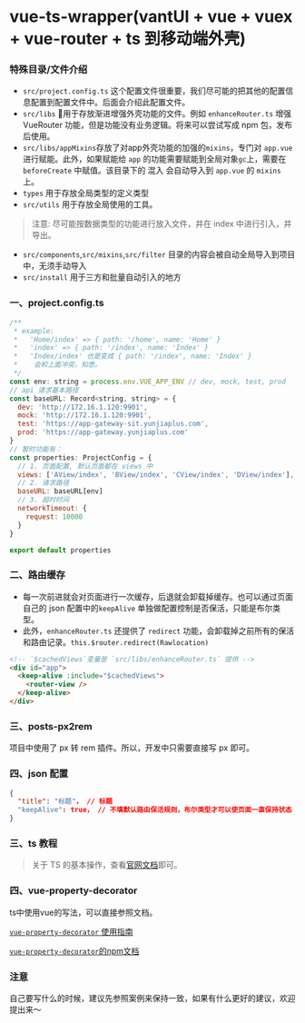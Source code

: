 # vue-ts-wrapper(vantUI + vue + vuex + vue-router + ts 到移动端外壳)

### 特殊目录/文件介绍

- `src/project.config.ts` 这个配置文件很重要，我们尽可能的把其他的配置信息配置到配置文件中。后面会介绍此配置文件。
- `src/libs` 用于存放渐进增强外壳功能的文件。例如 `enhanceRouter.ts` 增强 VueRouter 功能，但是功能没有业务逻辑。将来可以尝试写成 npm 包，发布后使用。
- `src/libs/appMixins`存放了对app外壳功能的加强的`mixins`，专门对 `app.vue` 进行赋能。此外，如果赋能给 `app` 的功能需要赋能到全局对象`gc`上，需要在 `beforeCreate` 中赋值。该目录下的 混入 会自动导入到 `app.vue` 的 `mixins`上。
- `types` 用于存放全局类型的定义类型
- `src/utils` 用于存放全局使用的工具。
> 注意: 尽可能按数据类型的功能进行放入文件，并在 index 中进行引入，并导出。

- `src/components`,`src/mixins`,`src/filter` 目录的内容会被自动全局导入到项目中，无须手动导入
- `src/install` 用于三方和批量自动引入的地方

### 一、project.config.ts

```js
/**
 * example:
 *   'Home/index' => { path: '/home', name: 'Home' }
 *   'index' => { path: '/index', name: 'Index' }
 *   'Index/index' 也是变成 { path: '/index', name: 'Index' }
 *    会和上面冲突，知悉。
 */
const env: string = process.env.VUE_APP_ENV // dev, mock, test, prod
// api 请求基本路径
const baseURL: Record<string, string> = {
  dev: 'http://172.16.1.120:9901',
  mock: 'http://172.16.1.120:9901',
  test: 'https://app-gateway-sit.yunjiaplus.com',
  prod: 'https://app-gateway.yunjiaplus.com'
}
// 暂时功能有：
const properties: ProjectConfig = {
  // 1. 页面配置, 默认页面都在 views 中
  views: ['AView/index', 'BView/index', 'CView/index', 'DView/index'],
  // 2. 请求路径
  baseURL: baseURL[env]
  // 3. 超时时间
  networkTimeout: {
    request: 10000
  }
}

export default properties
```
### 二、路由缓存

- 每一次前进就会对页面进行一次缓存，后退就会卸载掉缓存。也可以通过页面自己的 json 配置中的`keepAlive` 单独做配置控制是否保活，只能是布尔类型。
- 此外，`enhanceRouter.ts` 还提供了 `redirect` 功能，会卸载掉之前所有的保活和路由记录。`this.$router.redirect(Rawlocation)`

```html
<!-- `$cachedViews`变量是 `src/libs/enhanceRouter.ts` 提供 -->
<div id="app">
  <keep-alive :include="$cachedViews">
    <router-view />
  </keep-alive>
</div>
```

### 三、posts-px2rem

项目中使用了 px 转 rem 插件。所以，开发中只需要直接写 px 即可。

### 四、json 配置

```json
{
  "title": "标题"， // 标题
  "keepAlive": true， // 不填默认路由保活规则，布尔类型才可以使页面一直保持状态
}
```



### 三、ts 教程

> 关于 TS 的基本操作，查看[官网文档](https://www.tslang.cn/docs/home.html)即可。

### 四、vue-property-decorator

ts中使用vue的写法，可以直接参照文档。

[`vue-property-decorator` 使用指南](https://juejin.im/post/5c173a84f265da610e7ffe44)

[`vue-property-decorator`的npm文档](https://www.npmjs.com/package/vue-property-decorator)



### 注意

自己要写什么的时候，建议先参照案例来保持一致，如果有什么更好的建议，欢迎提出来～

